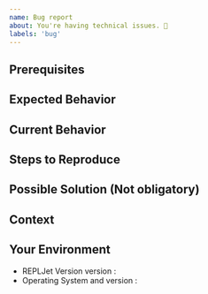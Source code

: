 ```yaml
---
name: Bug report
about: You're having technical issues. 🐞
labels: 'bug'
---
```


## Prerequisites

<!--- Your environment (OS, version etc)? -->

## Expected Behavior

<!--- What should have happened? -->

## Current Behavior

<!--- What went wrong? -->

## Steps to Reproduce

<!-- Add relevant code and/or a live example -->

## Possible Solution (Not obligatory)

<!--- Suggest a reason for the bug or how to fix it. -->

## Context

<!--- Providing context helps us come up with a solution that is most useful in the real world -->

## Your Environment

<!--- Include as many relevant details about the environment you experienced the bug in -->

- REPLJet Version version :
- Operating System and version :

